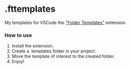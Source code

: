 # .fttemplates
My templates for VSCode the ["Folder Templates"](https://marketplace.visualstudio.com/items?itemName=Huuums.vscode-fast-folder-structure) extension.

### How to use
1. Install the extension. 
2. Create a .templates folder in your project. 
3. Move the template of interest to the created folder. 
4. Enjoy!
